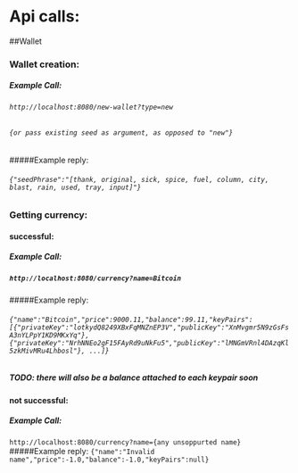 # Api calls:

##Wallet

### Wallet creation:

##### Example Call:
###### `http://localhost:8080/new-wallet?type=new`
###### `{or pass existing seed as argument, as opposed to "new"}`

#####Example reply:

###### `{"seedPhrase":"[thank, original, sick, spice, fuel, column, city, blast, rain, used, tray, input]"}`

### Getting currency:
#### successful:
##### Example Call:
##### `http://localhost:8080/currency?name=Bitcoin`
####
#####Example reply:
###### `{"name":"Bitcoin","price":9000.11,"balance":99.11,"keyPairs":[{"privateKey":"lotkydQ8249XBxFqMNZnEP3V","publicKey":"XnMvgmr5N9zGsFsA3nYLPpY1KD9MKxYq"},{"privateKey":"NrhNNEo2gF15FAyRd9uNkFu5","publicKey":"lMNGmVRnl4DAzqKl5zkMivMRu4Lhbosl"}, ...]}`
##### TODO: there will also be a balance attached to each keypair soon

#### not successful:
##### Example Call:
`http://localhost:8080/currency?name={any unsoppurted name}`
#####Example reply:
`{"name":"Invalid name","price":-1.0,"balance":-1.0,"keyPairs":null}`